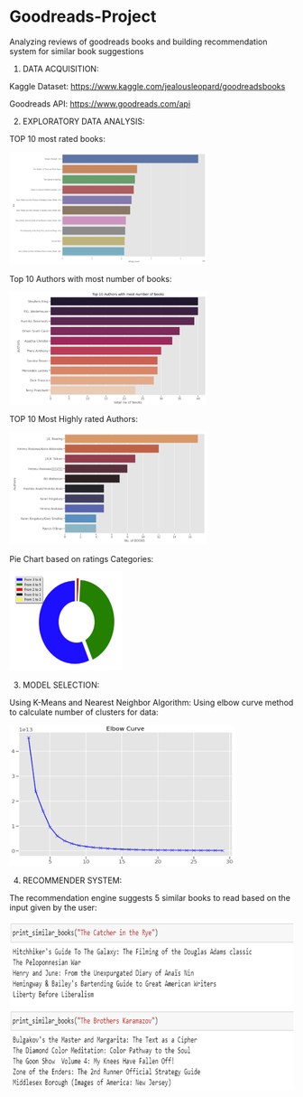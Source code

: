 # Goodreads-Project
Analyzing reviews of goodreads books and building recommendation system for similar book suggestions

1. DATA ACQUISITION:

Kaggle Dataset: https://www.kaggle.com/jealousleopard/goodreadsbooks

Goodreads API: https://www.goodreads.com/api

2. EXPLORATORY DATA ANALYSIS:

TOP 10 most rated books:


<img src="https://github.com/CrypticNumbers8/Goodreads-Project/blob/master/1.PNG" width="350" height="200">

Top 10 Authors with most number of books:


<img src="https://github.com/CrypticNumbers8/Goodreads-Project/blob/master/2.PNG" width="350" height="200">


TOP 10 Most Highly rated Authors:


<img src="https://github.com/CrypticNumbers8/Goodreads-Project/blob/master/3.PNG" width="350" height="200">


Pie Chart based on ratings Categories:


<img src="https://github.com/CrypticNumbers8/Goodreads-Project/blob/master/4.PNG" width="200" height="175">


3. MODEL SELECTION:

Using K-Means and Nearest Neighbor Algorithm:
Using elbow curve method to calculate number of clusters for data:

<img src="https://github.com/CrypticNumbers8/Goodreads-Project/blob/master/5.PNG" width="400" height="250">


4. RECOMMENDER SYSTEM:

The recommendation engine suggests 5 similar books to read based on the input given by the user:


<img src="https://github.com/CrypticNumbers8/Goodreads-Project/blob/master/6.PNG" width="600" height="300">


